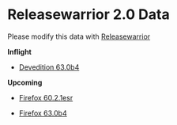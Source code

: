 

Releasewarrior 2.0 Data
=======================

Please modify this data with [Releasewarrior](https://github.com/mozilla-releng/releasewarrior-2.0)

**Inflight**

* [Devedition 63.0b4](/inflight/devedition/devedition-devedition-63.0b4.md)

**Upcoming**

* [Firefox 60.2.1esr](/upcoming/firefox/firefox-esr60-60.2.1esr.md)

* [Firefox 63.0b4](/upcoming/firefox/firefox-beta-63.0b4.md)

